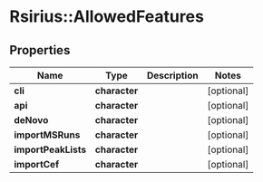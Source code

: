 # Rsirius::AllowedFeatures


## Properties
Name | Type | Description | Notes
------------ | ------------- | ------------- | -------------
**cli** | **character** |  | [optional] 
**api** | **character** |  | [optional] 
**deNovo** | **character** |  | [optional] 
**importMSRuns** | **character** |  | [optional] 
**importPeakLists** | **character** |  | [optional] 
**importCef** | **character** |  | [optional] 


